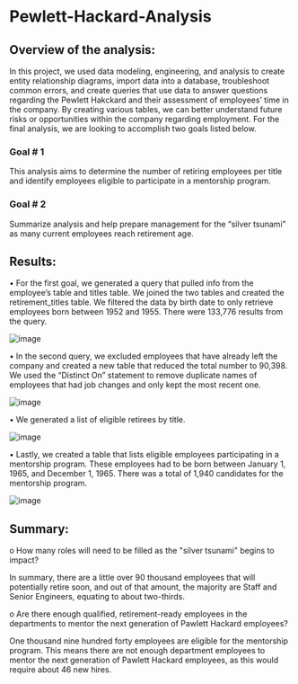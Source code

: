 # Pewlett-Hackard-Analysis
## Overview of the analysis:
In this project, we used data modeling, engineering, and analysis to create entity relationship diagrams, import data into a database, troubleshoot common errors, and create queries that use data to answer questions regarding the Pewlett Hakckard and their assessment of employees’ time in the company. By creating various tables, we can better understand future risks or opportunities within the company regarding employment. For the final analysis, we are looking to accomplish two goals listed below. 
### Goal # 1
This analysis aims to determine the number of retiring employees per title and identify employees eligible to participate in a mentorship program. 
### Goal # 2
Summarize analysis and help prepare management for the “silver tsunami” as many current employees reach retirement age.
## Results:
•	For the first goal, we generated a query that pulled info from the employee’s table and titles table. We joined the two tables and created the retirement_titles table. We filtered the data by birth date to only retrieve employees born between 1952 and 1955. There were 133,776 results from the query. 

![image](https://user-images.githubusercontent.com/110510718/195002502-47cec18c-c8bd-49f1-9d5f-c91b1340c64c.png)

 
•	In the second query, we excluded employees that have already left the company and created a new table that reduced the total number to 90,398. We used the “Distinct On” statement to remove duplicate names of employees that had job changes and only kept the most recent one. 
 
 ![image](https://user-images.githubusercontent.com/110510718/195002532-cbbb08ad-f220-451d-9ad4-4147f14659bf.png)

 
•	We generated a list of eligible retirees by title. 

![image](https://user-images.githubusercontent.com/110510718/195002554-1e4d8a0d-4a93-4aea-93c6-c0cf0797a14f.png)

 
•	Lastly, we created a table that lists eligible employees participating in a mentorship program. These employees had to be born between January 1, 1965, and December 1, 1965. There was a total of 1,940 candidates for the mentorship program.
 
 ![image](https://user-images.githubusercontent.com/110510718/195002586-e4511ebf-0965-4f79-9ccb-89c57759fcc9.png)

 

## Summary:
o	How many roles will need to be filled as the "silver tsunami" begins to impact?

In summary, there are a little over 90 thousand employees that will potentially retire soon, and out of that amount, the majority are Staff and Senior Engineers, equating to about two-thirds.

o	Are there enough qualified, retirement-ready employees in the departments to mentor the next generation of Pawlett Hackard employees?

One thousand nine hundred forty employees are eligible for the mentorship program. This means there are not enough department employees to mentor the next generation of Pawlett Hackard employees, as this would require about 46 new hires. 

